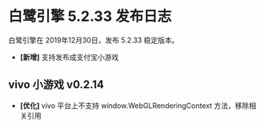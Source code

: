 # 白鹭引擎 5.2.33 发布日志
白鹭引擎在 2019年12月30日，发布 5.2.33 稳定版本。

- **[新增]** 支持发布成支付宝小游戏

## vivo 小游戏 v0.2.14
- **[优化]** vivo 平台上不支持 window.WebGLRenderingContext 方法，移除相关引用
